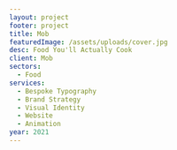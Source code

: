 ```yaml
---
layout: project
footer: project
title: Mob
featuredImage: /assets/uploads/cover.jpg
desc: Food You'll Actually Cook
client: Mob
sectors:
  - Food
services:
  - Bespoke Typography
  - Brand Strategy
  - Visual Identity
  - Website
  - Animation
year: 2021
---
```

